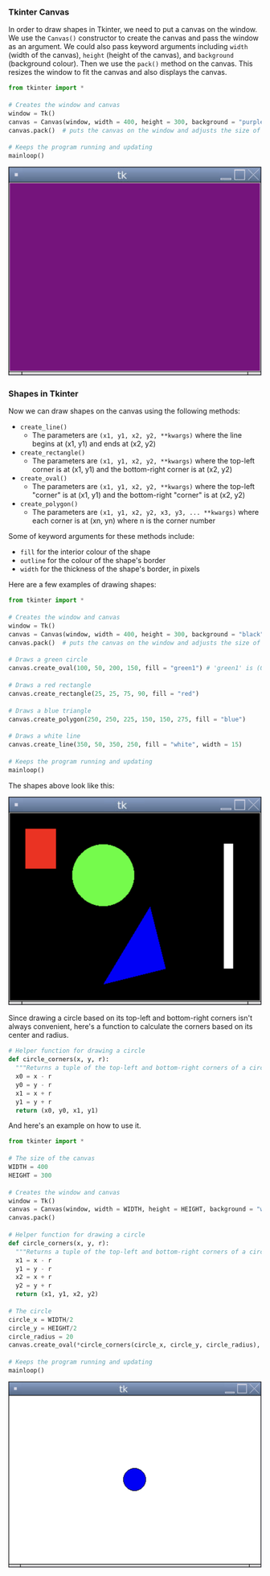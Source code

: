 ### Tkinter Canvas

In order to draw shapes in Tkinter, we need to put a canvas on the window. We use the `Canvas()` constructor to create the canvas and pass the window as an argument. We could also pass keyword arguments including `width` (width of the canvas), `height` (height of the canvas), and `background` (background colour). Then we use the `pack()` method on the canvas. This resizes the window to fit the canvas and also displays the canvas. 

```python
from tkinter import *

# Creates the window and canvas
window = Tk()
canvas = Canvas(window, width = 400, height = 300, background = "purple") # creates a purple canvas that is 400px by 300px that will go on the window
canvas.pack()  # puts the canvas on the window and adjusts the size of the window accordingly

# Keeps the program running and updating
mainloop()
```
![](../Images/Tk_Canvas.png)

### Shapes in Tkinter

Now we can draw shapes on the canvas using the following methods:
* `create_line()`
  * The parameters are `(x1, y1, x2, y2, **kwargs)` where the line begins at (x1, y1) and ends at (x2, y2)
* `create_rectangle()`
  * The parameters are `(x1, y1, x2, y2, **kwargs)` where the top-left corner is at (x1, y1) and the bottom-right corner is at (x2, y2)
* `create_oval()`
  * The parameters are `(x1, y1, x2, y2, **kwargs)` where the top-left "corner" is at (x1, y1) and the bottom-right "corner" is at (x2, y2)
* `create_polygon()`
  * The parameters are `(x1, y1, x2, y2, x3, y3, ... **kwargs)` where each corner is at (xn, yn) where n is the corner number

Some of keyword arguments for these methods include:
* `fill` for the interior colour of the shape
* `outline` for the colour of the shape's border
* `width` for the thickness of the shape's border, in pixels

Here are a few examples of drawing shapes:

```python
from tkinter import *

# Creates the window and canvas
window = Tk()
canvas = Canvas(window, width = 400, height = 300, background = "black") # creates a canvas that is 400px by 300px that will go on the window
canvas.pack()  # puts the canvas on the window and adjusts the size of the window accordingly

# Draws a green circle
canvas.create_oval(100, 50, 200, 150, fill = "green1") # 'green1' is (0, 255, 0) whereas 'green' is (0, 128, 0)

# Draws a red rectangle
canvas.create_rectangle(25, 25, 75, 90, fill = "red")

# Draws a blue triangle
canvas.create_polygon(250, 250, 225, 150, 150, 275, fill = "blue")

# Draws a white line
canvas.create_line(350, 50, 350, 250, fill = "white", width = 15)

# Keeps the program running and updating
mainloop()
```

The shapes above look like this:

![](../Images/Tk_Shapes_1.png)

Since drawing a circle based on its top-left and bottom-right corners isn't always convenient, here's a function to calculate the corners based on its center and radius.

```python
# Helper function for drawing a circle
def circle_corners(x, y, r):
  """Returns a tuple of the top-left and bottom-right corners of a circle based on its center coordinates and its radius."""
  x0 = x - r
  y0 = y - r
  x1 = x + r
  y1 = y + r
  return (x0, y0, x1, y1)
```

And here's an example on how to use it.

```python
from tkinter import *

# The size of the canvas
WIDTH = 400
HEIGHT = 300

# Creates the window and canvas
window = Tk()
canvas = Canvas(window, width = WIDTH, height = HEIGHT, background = "white")
canvas.pack()

# Helper function for drawing a circle
def circle_corners(x, y, r):
  """Returns a tuple of the top-left and bottom-right corners of a circle based on its center coordinates and its radius."""
  x1 = x - r
  y1 = y - r
  x2 = x + r
  y2 = y + r
  return (x1, y1, x2, y2)

# The circle
circle_x = WIDTH/2
circle_y = HEIGHT/2
circle_radius = 20
canvas.create_oval(*circle_corners(circle_x, circle_y, circle_radius), fill = "blue")

# Keeps the program running and updating
mainloop()
```

![](../Images/Tk_Shapes_2.png)
